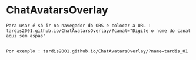 # ChatAvatarsOverlay 



    Para usar é só ir no navegador do OBS e colocar a URL : tardis2001.github.io/ChatAvatarsOverlay/?canal="Digite o nome do canal aqui sem aspas"
  
  
    Por exemplo : tardis2001.github.io/ChatAvatarsOverlay/?name=tardis_01